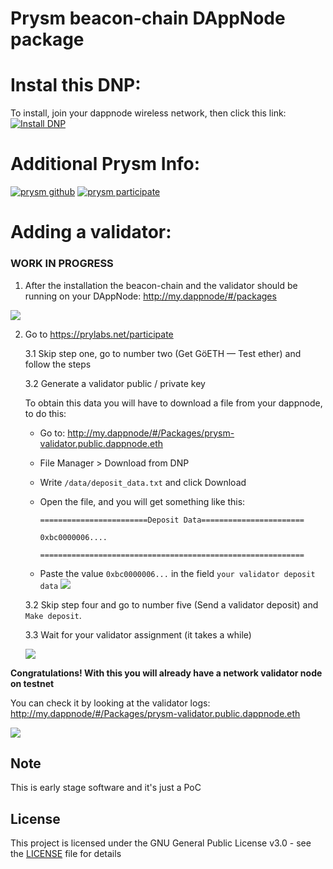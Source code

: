 # Prysm beacon-chain DAppNode package

# Instal this DNP:
To install, join your dappnode wireless network, then click this link:
[![Install DNP](https://img.shields.io/badge/DAppNode-Available-brightgreen.svg)](http://my.dappnode/#/installer/%2Fipfs%2FQmc4Gfb6f7v76i8fkeMeKEjouhYJzqPTwXLSTf7ZoeUgnh)

# Additional Prysm Info:
[![prysm github](https://img.shields.io/badge/prysm-Github-blue.svg)](https://prylabs.net/)
[![prysm participate](https://img.shields.io/badge/prysm-participate-753a88.svg)](https://prylabs.net/participate)

# Adding a validator:

### WORK IN PROGRESS

1. After the installation the beacon-chain and the validator should be running on your DAppNode: http://my.dappnode/#/packages

![](https://i.imgur.com/11y8pgQ.png)

2. Go to https://prylabs.net/participate

    3.1 Skip step one, go to number two (Get GöETH — Test ether) and follow the steps

    3.2 Generate a validator public / private key

    To obtain this data you will have to download a file from your dappnode, to do this:

    * Go to: http://my.dappnode/#/Packages/prysm-validator.public.dappnode.eth
    * File Manager > Download from DNP
    * Write `/data/deposit_data.txt` and click Download
    * Open the file, and you will get something like this:

        ```
        ========================Deposit Data=======================

        0xbc0000006....

        ===========================================================
        ```
    * Paste the value `0xbc0000006...` in the field `your validator deposit data`
   ![](https://i.imgur.com/mZVLC6u.png)

    3.2 Skip step four and go to number five (Send a validator deposit) and `Make deposit`.

    3.3 Wait for your validator assignment (it takes a while)

    ![](https://i.imgur.com/fmDspYw.png)


**Congratulations! With this you will already have a network validator node on testnet**

You can check it by looking at the validator logs: http://my.dappnode/#/Packages/prysm-validator.public.dappnode.eth

![](https://i.imgur.com/Sfq88es.png)


## Note

This is early stage software and it's just a PoC

## License

This project is licensed under the GNU General Public License v3.0 - see the [LICENSE](LICENSE) file for details
